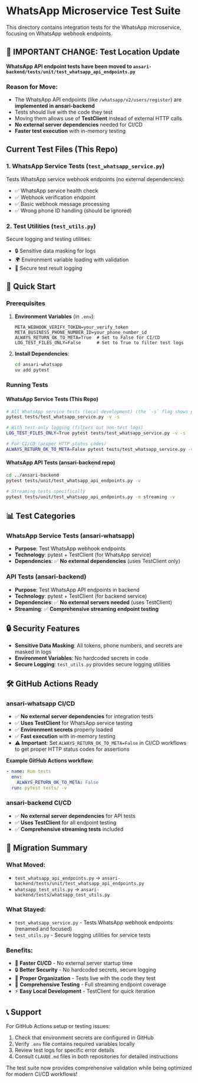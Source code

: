 # WhatsApp Microservice Test Suite

This directory contains integration tests for the WhatsApp microservice, focusing on WhatsApp webhook endpoints.

## 🚨 IMPORTANT CHANGE: Test Location Update

**WhatsApp API endpoint tests have been moved to `ansari-backend/tests/unit/test_whatsapp_api_endpoints.py`**

### Reason for Move:
- The WhatsApp API endpoints (like `/whatsapp/v2/users/register`) are **implemented in ansari-backend**
- Tests should live with the code they test
- Moving them allows use of **TestClient** instead of external HTTP calls
- **No external server dependencies** needed for CI/CD
- **Faster test execution** with in-memory testing

## Current Test Files (This Repo)

### 1. WhatsApp Service Tests (`test_whatsapp_service.py`)
Tests WhatsApp service webhook endpoints (no external dependencies):
- ✅ WhatsApp service health check
- ✅ Webhook verification endpoint
- ✅ Basic webhook message processing
- ✅ Wrong phone ID handling (should be ignored)

### 2. Test Utilities (`test_utils.py`)
Secure logging and testing utilities:
- 🔒 Sensitive data masking for logs
- 🌍 Environment variable loading with validation
- 📝 Secure test result logging


## 🚀 Quick Start

### Prerequisites
1. **Environment Variables** (in `.env`):
   ```env
   META_WEBHOOK_VERIFY_TOKEN=your_verify_token
   META_BUSINESS_PHONE_NUMBER_ID=your_phone_number_id
   ALWAYS_RETURN_OK_TO_META=True  # Set to False for CI/CD
   LOG_TEST_FILES_ONLY=False      # Set to True to filter test logs
   ```

2. **Install Dependencies**:
   ```bash
   cd ansari-whatsapp
   uv add pytest
   ```

### Running Tests

#### WhatsApp Service Tests (This Repo)
```bash
# All WhatsApp service tests (local development) (the `-s` flag shows print/log statements)
pytest tests/test_whatsapp_service.py -v -s

# With test-only logging (filters out non-test logs)
LOG_TEST_FILES_ONLY=True pytest tests/test_whatsapp_service.py -v -s

# For CI/CD (proper HTTP status codes)
ALWAYS_RETURN_OK_TO_META=False pytest tests/test_whatsapp_service.py -v
```

#### WhatsApp API Tests (ansari-backend repo)
```bash
cd ../ansari-backend
pytest tests/unit/test_whatsapp_api_endpoints.py -v

# Streaming tests specifically
pytest tests/unit/test_whatsapp_api_endpoints.py -m streaming -v
```

## 📊 Test Categories

### WhatsApp Service Tests (ansari-whatsapp)
- **Purpose**: Test WhatsApp webhook endpoints
- **Technology**: pytest + TestClient (for WhatsApp service)
- **Dependencies**: ✅ **No external dependencies** (uses TestClient only)

### API Tests (ansari-backend)
- **Purpose**: Test WhatsApp API endpoints in backend
- **Technology**: pytest + TestClient (for backend service)
- **Dependencies**: ✅ **No external servers needed** (uses TestClient)
- **Streaming**: ✅ **Comprehensive streaming endpoint testing**

## 🔒 Security Features

- **Sensitive Data Masking**: All tokens, phone numbers, and secrets are masked in logs
- **Environment Variables**: No hardcoded secrets in code
- **Secure Logging**: `test_utils.py` provides secure logging utilities

## 🛠 GitHub Actions Ready

### ansari-whatsapp CI/CD
- ✅ **No external server dependencies** for integration tests
- ✅ **Uses TestClient** for WhatsApp service testing
- ✅ **Environment secrets** properly loaded
- ✅ **Fast execution** with in-memory testing
- ⚠️ **Important**: Set `ALWAYS_RETURN_OK_TO_META=False` in CI/CD workflows to get proper HTTP status codes for assertions

**Example GitHub Actions workflow:**
```yaml
- name: Run tests
  env:
    ALWAYS_RETURN_OK_TO_META: False
  run: pytest tests/ -v
```

### ansari-backend CI/CD
- ✅ **No external server dependencies** for API tests
- ✅ **Uses TestClient** for all endpoint testing
- ✅ **Comprehensive streaming tests** included

## 📝 Migration Summary

### What Moved:
- `test_whatsapp_api_endpoints.py` → `ansari-backend/tests/unit/test_whatsapp_api_endpoints.py`
- `whatsapp_test_utils.py` → `ansari-backend/tests/whatsapp_test_utils.py`

### What Stayed:
- `test_whatsapp_service.py` - Tests WhatsApp webhook endpoints (renamed and focused)
- `test_utils.py` - Secure logging utilities for service tests

### Benefits:
- 🚀 **Faster CI/CD** - No external server startup time
- 🔒 **Better Security** - No hardcoded secrets, secure logging
- 📍 **Proper Organization** - Tests live with the code they test
- 🧪 **Comprehensive Testing** - Full streaming endpoint coverage
- ⚡ **Easy Local Development** - TestClient for quick iteration

## 📞 Support

For GitHub Actions setup or testing issues:
1. Check that environment secrets are configured in GitHub
2. Verify `.env` file contains required variables locally
3. Review test logs for specific error details
4. Consult `CLAUDE.md` files in both repositories for detailed instructions

The test suite now provides comprehensive validation while being optimized for modern CI/CD workflows!